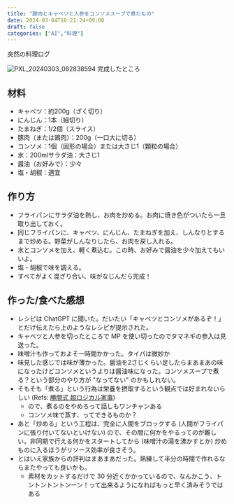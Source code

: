 ```yaml
---
title: "豚肉とキャベツと人参をコンソメスープで煮たもの"
date: 2024-03-04T10:21:24+09:00
draft: false
categories: ["AI","料理"]
---
```


突然の料理ログ

<!--more-->

![PXL_20240303_082838594](https://github.com/pankona/pankona.github.com/assets/6533008/c7c82e7d-ca47-4169-9e57-fd7cbae9ba8f)
完成したところ

## 材料

- キャベツ：約200g（ざく切り）
- にんじん：1本（細切り）
- たまねぎ：1/2個（スライス）
- 豚肉（または鶏肉）：200g（一口大に切る）
- コンソメ：1個（固形の場合）または大さじ1（顆粒の場合）
- 水：200mlサラダ油：大さじ1
- 醤油（お好みで）：少々
- 塩・胡椒：適宜

## 作り方

- フライパンにサラダ油を熱し、お肉を炒める。お肉に焼き色がついたら一旦取り出しておく。
- 同じフライパンに、キャベツ、にんじん、たまねぎを加え、しんなりとするまで炒める。野菜がしんなりしたら、お肉を戻し入れる。
- 水とコンソメを加え、軽く煮込む。この時、お好みで醤油を少々加えてもいいよ。
- 塩・胡椒で味を調える。
- すべてがよく混ざり合い、味がなじんだら完成！

## 作った/食べた感想

- レシピは ChatGPT に聞いた。だいたい「キャベツとコンソメがあるぞ！」とだけ伝えたら上のようなレシピが提示された。
- キャベツと人参を切ったところで MP を使い切ったのでタマネギの参入は見送った。
- 味噌汁も作っておよそ一時間かかった。タイパは微妙か
- 味見した感じでは味が薄かった。醤油を2さじくらい足したらまあまあの味になったけどコンソメというよりは醤油味になった。コンソメスープで煮る？という部分のやり方が "なってない" のかもしれない。
- そもそも「煮る」という行為は栄養を摂取するという観点では好まれないらしい (Refs: [勝間式 超ロジカル家事](https://www.amazon.co.jp/gp/aw/d/B0793PRS7G))
  - ので、煮るのをやめろって話しもワンチャンある
  - コンソメ味で蒸す、ってできるものか？
- あと「炒める」という工程は、完全に人間をブロックする (人間がフライパンに張り付いてないといけない) ので、その間に何かをやるってのが難しい。非同期で行える何かをスタートしてから (味噌汁の湯を沸かすとか) 炒めものに入るほうがリソース効率が良さそう。
- とはいえ家族からの評判はまあまあだった。熟練して半分の時間で作れるならまたやっても良いかも。
  - 素材をカットするだけで 30 分近くかかっているので、なんかこう、トントントントンーン！って出来るようになればもっと早く済みそうではある

